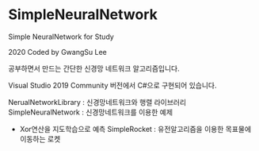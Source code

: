 # SimpleNeuralNetwork
Simple NeuralNetwork for Study

2020 Coded by GwangSu Lee


공부하면서 만드는 간단한 신경망 네트워크 알고리즘입니다. 

Visual Studio 2019 Community 버전에서 C#으로 구현되어 있습니다.



NerualNetworkLibrary : 신경망네트워크와 행렬 라이브러리
SimpleNeuralNetwork : 신경망네트워크를 이용한 예제
  + Xor연산을 지도학습으로 예측
SimpleRocket : 유전알고리즘을 이용한 목표물에 이동하는 로켓
